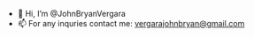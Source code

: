 - 👋 Hi, I’m @JohnBryanVergara
- 📫 For any inquries contact me: vergarajohnbryan@gmail.com

<!---
JohnBryanVergara/JohnBryanVergara is a ✨ special ✨ repository because its `README.md` (this file) appears on your GitHub profile.
You can click the Preview link to take a look at your changes.
--->
